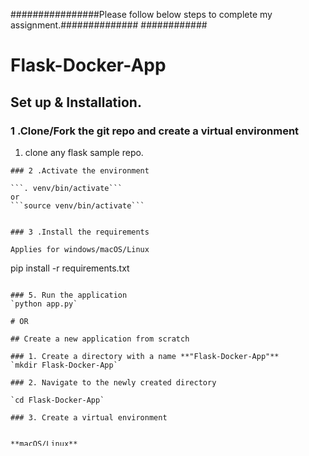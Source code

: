 

################Please follow below steps to complete my assignment.##############
############


# Flask-Docker-App

## Set up & Installation.

### 1 .Clone/Fork the git repo and create a virtual environment 


1. clone any flask sample repo.

```
### 2 .Activate the environment
          
```. venv/bin/activate```
or
```source venv/bin/activate```


### 3 .Install the requirements

Applies for windows/macOS/Linux

```
pip install -r requirements.txt
```

### 5. Run the application
`python app.py`

# OR

## Create a new application from scratch

### 1. Create a directory with a name **"Flask-Docker-App"**
`mkdir Flask-Docker-App`

### 2. Navigate to the newly created directory

`cd Flask-Docker-App`

### 3. Create a virtual environment


**macOS/Linux**

`python3 -m venv venv`

### 4. Activate the environment
          
**Windows** 

```venv\Scripts\activate```
          
**macOS/Linux**

```. venv/bin/activate```
or
```source venv/bin/activate```

### 3 .Install Flask

`pip install Flask`

### 4. Create the required files
Create two files; **app.py** and **Dockerfile**

`touch app.py Dockerfile`

###Thanks you From POOJA




###########screenshot of an flask application running in docker container and opening in browser####

Once I build the docker image using below command 
#docker build --tag flask-py-docker-2 .
this has created my images in my local ..please see below.
#flask-py-docker-2              latest              a8fdbfef3095   23 hours ago    906MB

Once I ran the docker run with above image on particular port it got started in my local.

##docker run -d -p 5000:5000 flask-py-docker-2

and my simple hello world website is up and running. see png attachment

<img width="716" alt="image" src="https://user-images.githubusercontent.com/98540570/158225548-a8f1933c-92a3-479e-9c5a-4602324fb2ec.png">
